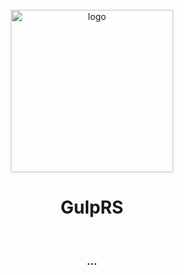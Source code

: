 <div align="center">
    <br />
    <img src='https://avatars.githubusercontent.com/u/149010711?s=200&v=4' width="260" height="260" alt="logo" />
    <br />
    <h1>GulpRS</h1>
</div>

<br />

<h3 align="center">...</h3>
